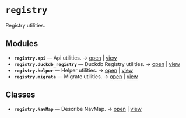 # `registry`

Registry utilities.

<!-- START doctoc generated TOC please keep comment here to allow auto update -->
<!-- END doctoc generated TOC please keep comment here to allow auto update -->

## Modules

- **`registry.api`** — Api utilities. → [open](vscode://file//home/paul/kgfoundry/src/registry/api.py:1:1) | [view](https://github.com/github.com/paul-heyse/blob/bc0c8711d5066ab1bfcf1456260c83f7ca0f224f/src/registry/api.py#L1)
- **`registry.duckdb_registry`** — Duckdb Registry utilities. → [open](vscode://file//home/paul/kgfoundry/src/registry/duckdb_registry.py:1:1) | [view](https://github.com/github.com/paul-heyse/blob/bc0c8711d5066ab1bfcf1456260c83f7ca0f224f/src/registry/duckdb_registry.py#L1)
- **`registry.helper`** — Helper utilities. → [open](vscode://file//home/paul/kgfoundry/src/registry/helper.py:1:1) | [view](https://github.com/github.com/paul-heyse/blob/bc0c8711d5066ab1bfcf1456260c83f7ca0f224f/src/registry/helper.py#L1)
- **`registry.migrate`** — Migrate utilities. → [open](vscode://file//home/paul/kgfoundry/src/registry/migrate.py:1:1) | [view](https://github.com/github.com/paul-heyse/blob/bc0c8711d5066ab1bfcf1456260c83f7ca0f224f/src/registry/migrate.py#L1)

## Classes

- **`registry.NavMap`** — Describe NavMap. → [open](vscode://file//home/paul/kgfoundry/src/kgfoundry_common/navmap_types.py:32:1) | [view](https://github.com/github.com/paul-heyse/blob/bc0c8711d5066ab1bfcf1456260c83f7ca0f224f/src/kgfoundry_common/navmap_types.py#L32-L45)
<!-- agent:readme v1 sha:bc0c8711d5066ab1bfcf1456260c83f7ca0f224f content:dbcfc00c561b -->
